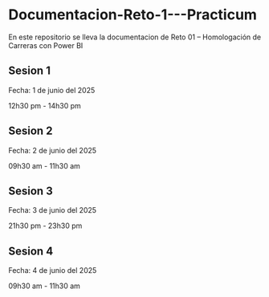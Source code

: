 # Documentacion-Reto-1---Practicum
En este repositorio se lleva la documentacion de Reto 01 – Homologación de Carreras con Power BI 

## Sesion 1

Fecha: 1 de junio del 2025

12h30 pm - 14h30 pm

## Sesion 2

Fecha: 2 de junio del 2025

09h30 am - 11h30 am

## Sesion 3

Fecha: 3 de junio del 2025

21h30 pm - 23h30 pm

## Sesion 4

Fecha: 4 de junio del 2025

09h30 am - 11h30 am
